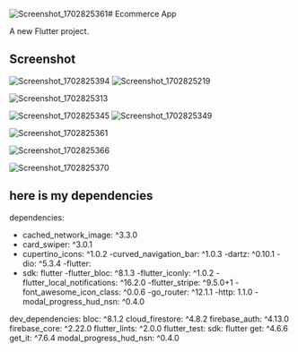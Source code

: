 ![Screenshot_1702825361](https://github.com/Adelraga/Ecommerce_app/assets/87029529/080f383f-b296-4eac-a8b8-31663a5fc1a5)# Ecommerce App 

A new Flutter project.

## Screenshot
![Screenshot_1702825394](https://github.com/Adelraga/Ecommerce_app/assets/87029529/39bd80f7-ee6f-4f70-a227-3af120cc5d5b)
![Screenshot_1702825219](https://github.com/Adelraga/Ecommerce_app/assets/87029529/bc373d5c-8b01-4e3b-95e1-10830953bec0)

![Screenshot_1702825313](https://github.com/Adelraga/Ecommerce_app/assets/87029529/02a4e11a-5896-4f23-9d8e-681fbcaa3bf5)

![Screenshot_1702825345](https://github.com/Adelraga/Ecommerce_app/assets/87029529/c53e76df-8cea-4a46-bcc3-11a15083718c)
![Screenshot_1702825349](https://github.com/Adelraga/Ecommerce_app/assets/87029529/49808bae-198e-4caa-b503-f7ced53015ae)

![Screenshot_1702825361](https://github.com/Adelraga/Ecommerce_app/assets/87029529/35947623-93da-45da-a77f-3007f5c5fd8d)

![Screenshot_1702825366](https://github.com/Adelraga/Ecommerce_app/assets/87029529/b3db83a0-4166-408a-9541-2fa5aff85f69)

![Screenshot_1702825370](https://github.com/Adelraga/Ecommerce_app/assets/87029529/a72bfd9b-c5f8-4969-93a0-43287923f424)


## here is my dependencies
dependencies:
  - cached_network_image: ^3.3.0
  - card_swiper: ^3.0.1
  - cupertino_icons: ^1.0.2
  -curved_navigation_bar: ^1.0.3
  -dartz: ^0.10.1
  -dio: ^5.3.4
  -flutter:
   - sdk: flutter
  -flutter_bloc: ^8.1.3
  -flutter_iconly: ^1.0.2
  -flutter_local_notifications: ^16.2.0
  -flutter_stripe: ^9.5.0+1
  -font_awesome_icon_class: ^0.0.6
  -go_router: ^12.1.1
  -http: 1.1.0
  -modal_progress_hud_nsn: ^0.4.0

dev_dependencies:
  bloc: ^8.1.2
  cloud_firestore: ^4.8.2
  firebase_auth: ^4.13.0
  firebase_core: ^2.22.0
  flutter_lints: ^2.0.0
  flutter_test:
    sdk: flutter
  get: ^4.6.6
  get_it: ^7.6.4
  modal_progress_hud_nsn: ^0.4.0
 
  


